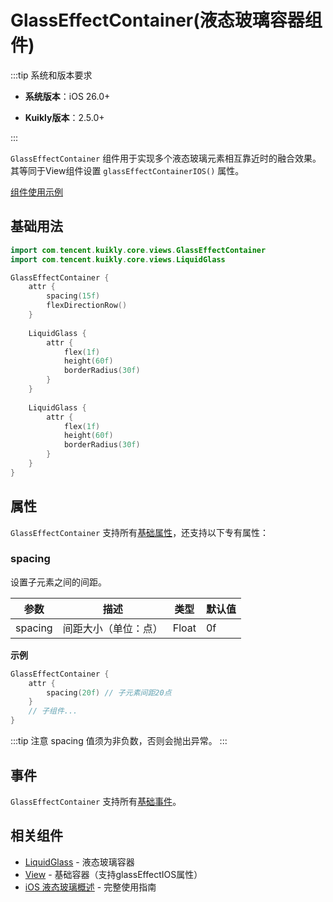 # GlassEffectContainer(液态玻璃容器组件)

:::tip 系统和版本要求

- **系统版本**：iOS 26.0+

- **Kuikly版本**：2.5.0+

:::

`GlassEffectContainer` 组件用于实现多个液态玻璃元素相互靠近时的融合效果。其等同于View组件设置 `glassEffectContainerIOS()` 属性。

[组件使用示例](https://github.com/Tencent-TDS/KuiklyUI/blob/main/demo/src/commonMain/kotlin/com/tencent/kuikly/demo/pages/demo/LiquidGlassDemoPage.kt)

## 基础用法

```kotlin
import com.tencent.kuikly.core.views.GlassEffectContainer
import com.tencent.kuikly.core.views.LiquidGlass

GlassEffectContainer {
    attr {
        spacing(15f)
        flexDirectionRow()
    }
    
    LiquidGlass {
        attr {
            flex(1f)
            height(60f)
            borderRadius(30f)
        }
    }
    
    LiquidGlass {
        attr {
            flex(1f)
            height(60f)
            borderRadius(30f)
        }
    }
}
```

## 属性

`GlassEffectContainer` 支持所有[基础属性](basic-attr-event.md#基础属性)，还支持以下专有属性：

### spacing

设置子元素之间的间距。

| 参数 | 描述 | 类型 | 默认值 |
| -- | -- | -- | -- |
| spacing | 间距大小（单位：点） | Float | 0f |

**示例**

```kotlin
GlassEffectContainer {
    attr {
        spacing(20f) // 子元素间距20点
    }
    // 子组件...
}
```

:::tip 注意
spacing 值须为非负数，否则会抛出异常。
:::

## 事件

`GlassEffectContainer` 支持所有[基础事件](basic-attr-event.md#基础事件)。

## 相关组件

- [LiquidGlass](./liquid-glass.md) - 液态玻璃容器
- [View](./view.md#glasseffectios) - 基础容器（支持glassEffectIOS属性）
- [iOS 液态玻璃概述](./ios26-liquid-glass.md) - 完整使用指南
